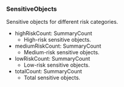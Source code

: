 ### SensitiveObjects
Sensitive objects for different risk categories.

- highRiskCount: SummaryCount
  - High-risk sensitive objects.
- mediumRiskCount: SummaryCount
  - Medium-risk sensitive objects.
- lowRiskCount: SummaryCount
  - Low-risk sensitive objects.
- totalCount: SummaryCount
  - Total sensitive objects.
